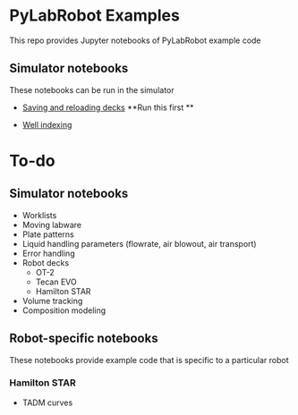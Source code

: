 # PyLabRobot Examples
This repo provides Jupyter notebooks of PyLabRobot example code


## Simulator notebooks
These notebooks can be run in the simulator

* [Saving and reloading decks](saving_deck)
**Run this first **

* [Well indexing](Indexing_Resources.ipynb)



# To-do
## Simulator notebooks
* Worklists
* Moving labware
* Plate patterns
* Liquid handling parameters (flowrate, air blowout, air transport)
* Error handling
* Robot decks
    * OT-2
    * Tecan EVO
    * Hamilton STAR
* Volume tracking
* Composition modeling

## Robot-specific notebooks
These notebooks provide example code that is specific to a particular robot

### Hamilton STAR
* TADM curves
